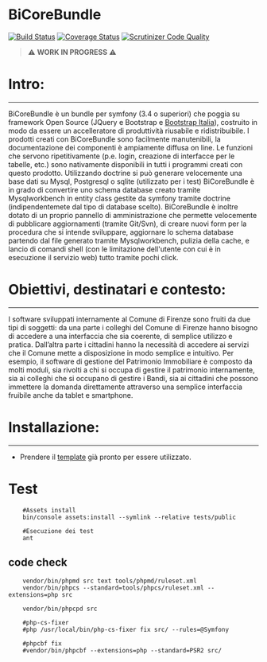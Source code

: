 BiCoreBundle
=============
[![Build Status](https://travis-ci.org/ComuneFI/BiCoreBundle.svg?branch=master)](https://travis-ci.org/ComuneFI/BiCoreBundle)
[![Coverage Status](https://coveralls.io/repos/github/ComuneFI/BiCoreBundle/badge.svg?branch=master)](https://coveralls.io/github/ComuneFI/BiCoreBundle?branch=master)
[![Scrutinizer Code Quality](https://scrutinizer-ci.com/g/ComuneFI/BiCoreBundle/badges/quality-score.png?b=master)](https://scrutinizer-ci.com/g/ComuneFI/BiCoreBundle/?branch=master)

> ⚠️ **WORK IN PROGRESS** ⚠️

# Intro:
-------------
BiCoreBundle è un bundle per symfony (3.4 o superiori) che poggia su framework Open Source (JQuery e Bootstrap e <a href="https://github.com/italia/bootstrap-italia" target="_blank">Bootstrap Italia</a>), costruito in modo da essere un accelleratore di produttività riusabile e ridistribuibile.
I prodotti creati con BiCoreBundle sono facilmente manutenibili, la documentazione dei componenti è ampiamente diffusa on line.
Le funzioni che servono ripetitivamente (p.e. login, creazione di interfacce per le tabelle, etc.) sono nativamente disponibili in tutti i programmi creati con questo prodotto.
Utilizzando doctrine si può generare velocemente una base dati su Mysql, Postgresql o sqlite (utilizzato per i test)
BiCoreBundle è in grado di convertire uno schema database creato tramite Mysqlworkbench in entity class gestite da symfony tramite doctrine (indipendentemete dal tipo di database scelto).
BiCoreBundle è inoltre dotato di un proprio pannello di amministrazione che permette velocemente di pubblicare aggiornamenti (tramite Git/Svn), di creare nuovi form per la procedura che si intende sviluppare, aggiornare lo schema database partendo dal file generato tramite Mysqlworkbench, pulizia della cache, e lancio di comandi shell (con le limitazione dell'utente con cui è in esecuzione il servizio web) tutto tramite pochi click.

# Obiettivi, destinatari e contesto:
-------------
I software sviluppati internamente al Comune di Firenze sono fruiti da due tipi di soggetti: da una parte i colleghi del Comune di Firenze hanno bisogno di accedere a una interfaccia che sia coerente, di semplice utilizzo e pratica.
Dall’altra parte i cittadini hanno la necessità di accedere ai servizi che il Comune mette a disposizione in modo semplice e intuitivo.
Per esempio, il software di gestione del Patrimonio Immobiliare è composto da molti moduli, sia rivolti a chi si occupa di gestire il patrimonio internamente, sia ai colleghi che si occupano di gestire i Bandi, sia ai cittadini che possono immettere la domanda direttamente attraverso una semplice interfaccia fruibile anche da tablet e smartphone.

# Installazione:
-------------

- Prendere il <a href="https://github.com/ComuneFI/BiCoreTemplate" target="_blank">template</a> già pronto per essere utilizzato.

# Test

```
    #Assets install
    bin/console assets:install --symlink --relative tests/public

    #Esecuzione dei test
    ant

```
## code check

```
    vendor/bin/phpmd src text tools/phpmd/ruleset.xml
    vendor/bin/phpcs --standard=tools/phpcs/ruleset.xml --extensions=php src

    vendor/bin/phpcpd src

    #php-cs-fixer
    #php /usr/local/bin/php-cs-fixer fix src/ --rules=@Symfony

    #phpcbf fix
    #vendor/bin/phpcbf --extensions=php --standard=PSR2 src/
```
